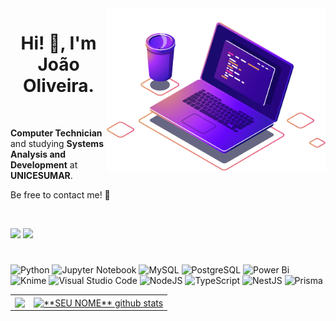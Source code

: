 <img src="https://github.com/JVoliv/JVoliv/blob/main/computer-illustration.png?raw=true" min-width="350px" max-width="350px" width="350px" align="right" alt="Computador">

<h1 align="center">Hi! 👋, I'm João Oliveira.</h1>

<br>

<p align="left"><strong>Computer Technician</strong> and studying <strong>Systems Analysis and Development</strong> at <strong>UNICESUMAR</strong>. 

<br>

<p>Be free to contact me! 🤝</p>

<br>


<p align="left">

  <a href="https://www.linkedin.com/in/olivjv/" target="_blank" alt="Linkedin">
  <img src="https://img.shields.io/badge/-Linkedin-0e76a8?style=flat-square&logo=Linkedin&logoColor=white&link=https://www.linkedin.com/in/olivjv/" /></a>
  
  <a href="https://www.instagram.com/_jvoliveiras/" target="_blank" alt="Instagram">
  <img src="https://img.shields.io/badge/-Instagram-DF0174?style=flat-square&labelColor=DF0174&logo=instagram&logoColor=white&link=https://www.instagram.com/_jvoliveiras/"/></a>
</p>  

<h1> </h1>

 ![Python](https://img.shields.io/badge/python-3670A0?style=for-the-badge&logo=python&logoColor=ffdd54)
 ![Jupyter Notebook](https://img.shields.io/badge/jupyter-%23FA0F00.svg?style=for-the-badge&logo=jupyter&logoColor=white)
 ![MySQL](https://img.shields.io/badge/MySQL-F29221?style=for-the-badge&logo=mysql&logoColor=3E6E93)
 ![PostgreSQL](https://img.shields.io/badge/postgresql-3670A0?style=for-the-badge&logo=postgresql&logoColor=FFFFFF)
 ![Power Bi](https://img.shields.io/badge/Power%20Bi-F2C811?style=for-the-badge&logo=powerbi&logoColor=212121)
 ![Knime](https://img.shields.io/badge/Knime-143?style=for-the-badge&logo=Affinity&logoColor=black&color=black&labelColor=FFD800)
 ![Visual Studio Code](https://img.shields.io/badge/Visual%20Studio%20Code-0078d7.svg?style=for-the-badge&logo=visual-studio-code&logoColor=white)
 ![NodeJS](https://img.shields.io/badge/Node.js-339933?style=for-the-badge&logo=nodedotjs&logoColor=white)
 ![TypeScript](https://img.shields.io/badge/TypeScript-3178c6?style=for-the-badge&logo=typescript&logoColor=white)
 ![NestJS](https://img.shields.io/badge/NestJS-e0234e?style=for-the-badge&logo=nestjs&logoColor=white)
 ![Prisma](https://img.shields.io/badge/Prisma-0f2e45?style=for-the-badge&logo=prisma&logoColor=white)
 



<table align = "center" border = '0'>
  <tr>
    <td>
      <a href="https://github.com/JVoliv">
  <img width="400px" align="center" src="https://github-readme-stats.vercel.app/api/top-langs/?username=JVoliv&exclude_repo=IA-FIC2021&langs_count=6&theme=dracula&hide_langs_below=1&layout=compact" />
</a>
    </td>
    <td>
      <a href="https://github.com/JVoliv">
 <img width="454px" align="center" src="https://github-readme-stats.vercel.app/api?username=JVoliv&show_icons=true&theme=dracula&line_height=27" alt="**SEU NOME** github stats"/>
</a>
    </td>
  </tr>
</table>








